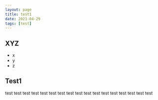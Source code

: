 ```yaml
---
layout: page
title: test1
date: 2021-04-29
tags: [test]
---
```


## XYZ

- x
- y
- z

## Test1

test test test test test test test test test test test test test test test test test 
